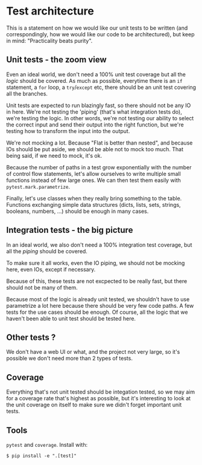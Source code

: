 # Test architecture

This is a statement on how we would like our unit tests to be written (and correspondingly, how we would like our code to be architectured), but keep in mind: "Practicality beats purity".

## Unit tests - the zoom view

Even an ideal world, we don't need a 100% unit test coverage but all the *logic* should be covered. As much as possible, everytime there is an `if` statement, a `for` loop, a `try`/`except` etc, there should be an unit test covering all the branches.

Unit tests are expected to run blazingly fast, so there should not be any IO in here. We're not testing the 'piping' (that's what integration tests do), we're testing the logic. In other words, we're not testing our ability to select the correct input and send their output into the right function, but we're testing how to transform the input into the output.

We're not mocking a lot. Because "Flat is better than nested", and because IOs should be put aside, we should be able not to mock too much. That being said, if we need to mock, it's ok.

Because the number of paths in a test grow exponentially with the number of control flow statements, let's allow ourselves to write multiple small functions instead of
few large ones. We can then test them easily with `pytest.mark.parametrize`.

Finally, let's use classes when they really bring something to the table. Functions exchanging simple data structures (dicts, lists, sets, strings, booleans, numbers, ...)
should be enough in many cases.

## Integration tests - the big picture

In an ideal world, we also don't need a 100% integration test coverage, but all the *piping* should be covered.

To make sure it all works, even the IO piping, we should not be mocking here, even IOs, except if necessary.

Because of this, these tests are not excpected to be really fast, but there should not be many of them.

Because most of the logic is already unit tested, we shouldn't have to use parametrize a lot here because there should be very few code paths. A few tests for the use cases should be enough. Of course, all the logic that we haven't been able to unit test should be tested here.

## Other tests ?

We don't have a web UI or what, and the project not very large, so it's possible we don't need more than 2 types of tests.

## Coverage

Everything that's not unit tested should be integation tested, so we may aim for a  coverage rate that's highest as possible, but it's interesting to look at the unit coverage on itself to make sure we didn't forget important unit tests.

## Tools

`pytest` and `coverage`. Install with:

```console
$ pip install -e ".[test]"
```
